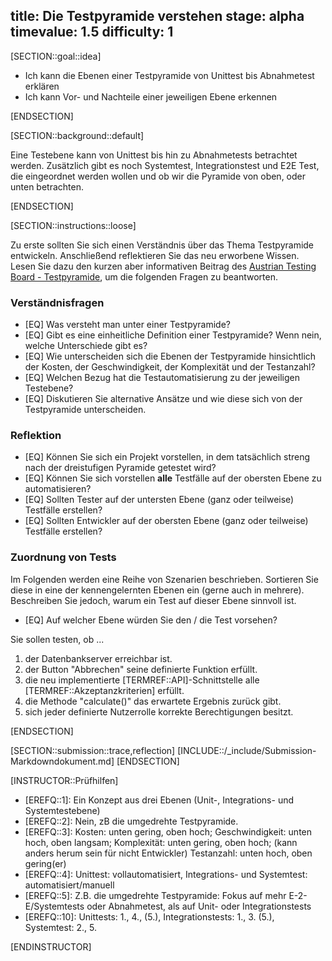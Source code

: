 title: Die Testpyramide verstehen
stage: alpha
timevalue: 1.5
difficulty: 1
---

[SECTION::goal::idea]

- Ich kann die Ebenen einer Testpyramide von Unittest bis Abnahmetest erklären
- Ich kann Vor- und Nachteile einer jeweiligen Ebene erkennen

[ENDSECTION]

[SECTION::background::default]

Eine Testebene kann von Unittest bis hin zu Abnahmetests betrachtet werden. Zusätzlich gibt es noch
Systemtest, Integrationstest und E2E Test, die eingeordnet werden wollen und ob wir die Pyramide von
oben, oder unten betrachten.

[ENDSECTION]

[SECTION::instructions::loose]

Zu erste sollten Sie sich einen Verständnis über das Thema Testpyramide entwickeln. Anschließend
reflektieren Sie das neu erworbene Wissen. Lesen Sie dazu den kurzen aber informativen Beitrag des
[Austrian Testing Board - Testpyramide](https://www.austriantestingboard.at/die-testautomationspyramide-ein-einfaches-gebilde-voller-missverstaendnisse/), um die folgenden
Fragen zu beantworten.

### Verständnisfragen

- [EQ] Was versteht man unter einer Testpyramide?
- [EQ] Gibt es eine einheitliche Definition einer Testpyramide? Wenn nein, welche Unterschiede gibt es?
- [EQ] Wie unterscheiden sich die Ebenen der Testpyramide hinsichtlich der Kosten, der Geschwindigkeit,
  der Komplexität und der Testanzahl?
- [EQ] Welchen Bezug hat die Testautomatisierung zu der jeweiligen Testebene?
- [EQ] Diskutieren Sie alternative Ansätze und wie diese sich von der Testpyramide unterscheiden.

### Reflektion

- [EQ] Können Sie sich ein Projekt vorstellen, in dem tatsächlich streng nach der dreistufigen
  Pyramide getestet wird?
- [EQ] Können Sie sich vorstellen **alle** Testfälle auf der obersten Ebene zu automatisieren?
- [EQ] Sollten Tester auf der untersten Ebene (ganz oder teilweise) Testfälle erstellen?
- [EQ] Sollten Entwickler auf der obersten Ebene (ganz oder teilweise) Testfälle erstellen?

### Zuordnung von Tests

Im Folgenden werden eine Reihe von Szenarien beschrieben. Sortieren Sie diese in eine der
kennengelernten Ebenen ein (gerne auch in mehrere). Beschreiben Sie jedoch, warum ein Test auf
dieser Ebene sinnvoll ist.

- [EQ] Auf welcher Ebene würden Sie den / die Test vorsehen?

Sie sollen testen, ob ...

1. der Datenbankserver erreichbar ist.
2. der Button "Abbrechen" seine definierte Funktion erfüllt.
3. die neu implementierte [TERMREF::API]-Schnittstelle alle [TERMREF::Akzeptanzkriterien]
   erfüllt.
4. die Methode "calculate()" das erwartete Ergebnis zurück gibt.
5. sich jeder definierte Nutzerrolle korrekte Berechtigungen besitzt.

[ENDSECTION]

[SECTION::submission::trace,reflection]
[INCLUDE::/_include/Submission-Markdowndokument.md]
[ENDSECTION]

[INSTRUCTOR::Prüfhilfen]

- [EREFQ::1]: Ein Konzept aus drei Ebenen (Unit-, Integrations- und Systemtestebene)
- [EREFQ::2]: Nein, zB die umgedrehte Testpyramide.
- [EREFQ::3]: Kosten: unten gering, oben hoch; Geschwindigkeit: unten hoch, oben langsam; Komplexität:
  unten gering, oben hoch; (kann anders herum sein für nicht Entwickler) Testanzahl: unten hoch, oben gering(er)
- [EREFQ::4]: Unittest: vollautomatisiert, Integrations- und Systemtest: automatisiert/manuell
- [EREFQ::5]: Z.B. die umgedrehte Testpyramide: Fokus auf mehr E-2-E/Systemtests oder Abnahmetest,
  als auf Unit- oder Integrationstests
- [EREFQ::10]: Unittests: 1., 4., (5.), Integrationstests: 1., 3. (5.), Systemtest: 2., 5.

[ENDINSTRUCTOR]
